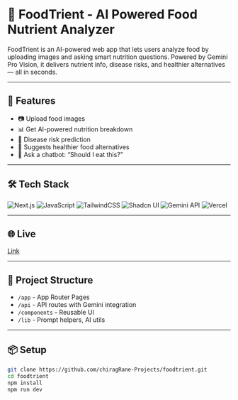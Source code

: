 # 🥗 FoodTrient - AI Powered Food Nutrient Analyzer

FoodTrient is an AI-powered web app that lets users analyze food by uploading images and asking smart nutrition questions. Powered by Gemini Pro Vision, it delivers nutrient info, disease risks, and healthier alternatives — all in seconds.

---

## 🚀 Features

- 📷 Upload food images
- 📊 Get AI-powered nutrition breakdown
- 🧠 Disease risk prediction
- 🥗 Suggests healthier food alternatives
- 🤖 Ask a chatbot: “Should I eat this?”

---

## 🛠️ Tech Stack

![Next.js](https://img.shields.io/badge/Next.js-15-black?logo=nextdotjs&style=for-the-badge)
![JavaScript](https://img.shields.io/badge/JavaScript-ES6+-yellow?logo=javascript&style=for-the-badge)
![TailwindCSS](https://img.shields.io/badge/TailwindCSS-3.4-blue?logo=tailwindcss&style=for-the-badge)
![Shadcn UI](https://img.shields.io/badge/Shadcn_UI-React_Components-%239999FF?style=for-the-badge)
![Gemini API](https://img.shields.io/badge/Gemini_Pro_Vision-Google_AI-red?style=for-the-badge)
![Vercel](https://img.shields.io/badge/Hosted_on-Vercel-black?logo=vercel&style=for-the-badge)

---

## 🌐  Live

[Link](https://foodtrient.vercel.app/)

---

## 📂 Project Structure

- `/app` - App Router Pages
- `/api` - API routes with Gemini integration
- `/components` - Reusable UI
- `/lib` - Prompt helpers, AI utils

---

## 📦 Setup

```bash
git clone https://github.com/chiragRane-Projects/foodtrient.git
cd foodtrient
npm install
npm run dev
